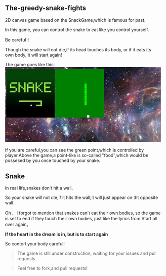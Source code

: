 ## The-greedy-snake-fights

2D canvas game based on the SnackGame,which is famous for past.

In this game, you can control the snake to eat like you control yourself.

Be careful！

Though the snake will not die,if its head touches its body, or if it eats its own body, it will start again!

The game goes like this:
![Game](Game.png)

If you are careful,you can see the green point,which is controlled by player.Above the game,a point-like is so-called "food",which would be possesed by you once touched by your snake.

## Snake
In real life,snakes don't hit a wall.

So your snake will not die,if it hits the wall,it will just appear on tht opposite wall.

Oh， I forgot to mention that snakes can't eat their own bodies, so the game is set to end if they touch their own bodies, just like the lyrics from Start all over again。

**If the heart in the dream is in, but is to start again**

So contorl your body careful!

>The game is still under construction, waiting for your issues and pull requests.
 
>Feel free to fork,and pull requests!
